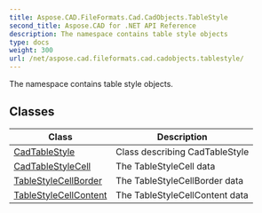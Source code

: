 ```yaml
---
title: Aspose.CAD.FileFormats.Cad.CadObjects.TableStyle
second_title: Aspose.CAD for .NET API Reference
description: The namespace contains table style objects
type: docs
weight: 300
url: /net/aspose.cad.fileformats.cad.cadobjects.tablestyle/
---
```

The namespace contains table style objects.

## Classes

| Class | Description |
| --- | --- |
| [CadTableStyle](./cadtablestyle/) | Class describing CadTableStyle |
| [CadTableStyleCell](./cadtablestylecell/) | The TableStyleCell data |
| [TableStyleCellBorder](./tablestylecellborder/) | The TableStyleCellBorder data |
| [TableStyleCellContent](./tablestylecellcontent/) | The TableStyleCellContent data |


